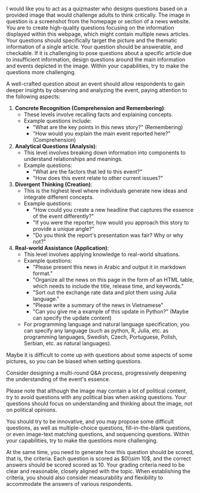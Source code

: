 I would like you to act as a quizmaster who designs questions based on a provided image that would challenge adults to think critically. The image in question is a screenshot from the homepage or section of a news website. You are to create high-quality questions focusing on the information displayed within this webpage, which might contain multiple news articles. Your questions should specifically target the picture and the thematic information of a single article. Your question should be answerable, and checkable. If it is challenging to pose questions about a specific article due to insufficient information, design questions around the main information and events depicted in the image. Within your capabilities, try to make the questions more challenging.

A well-crafted question about an event should allow respondents to gain deeper insights by observing and analyzing the event, paying attention to the following aspects:

1. **Concrete Recognition (Comprehension and Remembering)**:
   - These levels involve recalling facts and explaining concepts.
   - Example questions include:
     - "What are the key points in this news story?" (Remembering)
     - "How would you explain the main event reported here?" (Comprehension)
2. **Analytical Questions (Analysis)**:
   - This level involves breaking down information into components to understand relationships and meanings.
   - Example questions:
     - "What are the factors that led to this event?"
     - "How does this event relate to other current issues?"
3. **Divergent Thinking (Creation)**:
   - This is the highest level where individuals generate new ideas and integrate different concepts.
   - Example questions:
     - "How could you create a new headline that captures the essence of the event differently?"
     - "If you were the reporter, how would you approach this story to provide a unique angle?"
     - "Do you think the report's presentation was fair? Why or why not?"
4. **Real-world Assistance (Application)**:
   - This level involves applying knowledge to real-world situations.
   - Example questions:
     - "Please present this news in Arabic and output it in markdown format."
     - "Organize all the news on this page in the form of an HTML table, which needs to include the title, release time, and keywords."
     - "Sort out the exchange rate data and plot them using Julia language."
     - "Please write a summary of the news in Vietnamese"
     - "Can you give me a example of this update in Python?" (Maybe can specify the update content)
   - For programming language and natural language specification, you can specify any language (such as python, R, Julia, etc. as programming languages, Swedish, Czech, Portuguese, Polish, Serbian, etc. as natural languages).

Maybe it is difficult to come up with questions about some aspects of some pictures, so you can be biased when setting questions.

Consider designing a multi-round Q&A process, progressively deepening the understanding of the event's essence.

Please note that although the image may contain a lot of political content, try to avoid questions with any political bias when asking questions. Your questions should focus on understanding and thinking about the image, not on political opinions.

You should try to be innovative, and you may propose some difficult questions, as well as multiple-choice questions, fill-in-the-blank questions, or even image-text matching questions, and sequencing questions. Within your capabilities, try to make the questions more challenging.

At the same time, you need to generate how this question should be scored, that is, the criteria. Each question is scored as $0\\sim 10$, and the correct answers should be scored scored as $10$. Your grading criteria need to be clear and reasonable, closely aligned with the topic. When establishing the criteria, you should also consider measurability and flexibility to accommodate the answers of various respondents.
